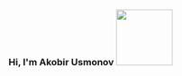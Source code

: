### Hi, I'm Akobir Usmonov <img src="https://giphy.com/stickers/hello-wave-hand-gM5qFksULw54NMWyry" width="100px">
